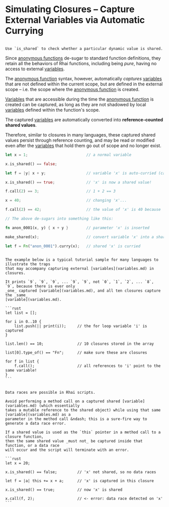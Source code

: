 Simulating Closures &ndash; Capture External Variables via Automatic Currying
=============================================================================

~~~admonish tip.side "Tip: `is_shared`"

Use `is_shared` to check whether a particular dynamic value is shared.
~~~

Since [anonymous functions](fn-anon.md) de-sugar to standard function definitions, they retain all
the behaviors of Rhai functions, including being _pure_, having no access to external
[variables](variables.md).

The [anonymous function](fn-anon.md) syntax, however, automatically _captures_
[variables](variables.md) that are not defined within the current scope, but are defined in the
external scope &ndash; i.e. the scope where the [anonymous function](fn-anon.md) is created.

[Variables](variables.md) that are accessible during the time the [anonymous function](fn-anon.md)
is created can be captured, as long as they are not shadowed by local [variables](variables.md)
defined within the function's scope.

The captured [variables](variables.md) are automatically converted into **reference-counted shared values**.

Therefore, similar to closures in many languages, these captured shared values persist through
reference counting, and may be read or modified even after the [variables](variables.md) that hold
them go out of scope and no longer exist.

```rust
let x = 1;                          // a normal variable

x.is_shared() == false;

let f = |y| x + y;                  // variable 'x' is auto-curried (captured) into 'f'

x.is_shared() == true;              // 'x' is now a shared value!

f.call(2) == 3;                     // 1 + 2 == 3

x = 40;                             // changing 'x'...

f.call(2) == 42;                    // the value of 'x' is 40 because 'x' is shared

// The above de-sugars into something like this:

fn anon_0001(x, y) { x + y }        // parameter 'x' is inserted

make_shared(x);                     // convert variable 'x' into a shared value

let f = Fn("anon_0001").curry(x);   // shared 'x' is curried
```


~~~admonish warning "Beware: Captured variables are truly shared"

The example below is a typical tutorial sample for many languages to illustrate the traps
that may accompany capturing external [variables](variables.md) in closures.

It prints `9`, `9`, `9`, ... `9`, `9`, not `0`, `1`, `2`, ... `8`, `9`, because there is ever only
_one_ captured [variable](variables.md), and all ten closures capture the _same_
[variable](variables.md).

```rust
let list = [];

for i in 0..10 {
    list.push(|| print(i));     // the for loop variable 'i' is captured
}

list.len() == 10;               // 10 closures stored in the array

list[0].type_of() == "Fn";      // make sure these are closures

for f in list {
    f.call();                   // all references to 'i' point to the same variable!
}
```
~~~

~~~admonish danger "Prevent data races"

Data races are possible in Rhai scripts.

Avoid performing a method call on a captured shared [variable](variables.md) (which essentially
takes a mutable reference to the shared object) while using that same [variable](variables.md) as a
parameter in the method call &ndash; this is a sure-fire way to generate a data race error.

If a shared value is used as the `this` pointer in a method call to a closure function,
then the same shared value _must not_ be captured inside that function, or a data race
will occur and the script will terminate with an error.

```rust
let x = 20;

x.is_shared() == false;         // 'x' not shared, so no data races

let f = |a| this += x + a;      // 'x' is captured in this closure

x.is_shared() == true;          // now 'x' is shared

x.call(f, 2);                   // <- error: data race detected on 'x'
```
~~~
